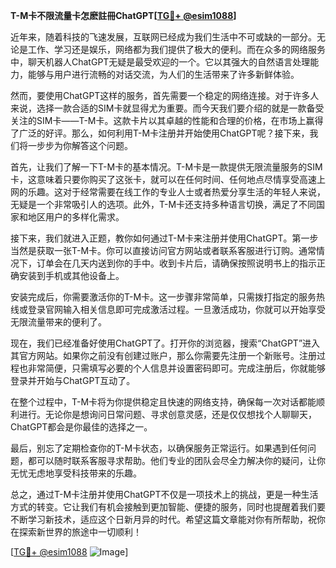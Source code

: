 **T-M卡不限流量卡怎麽註冊ChatGPT[[TG💪+ @esim1088](https://t.me/s/esim1088)]**

近年来，随着科技的飞速发展，互联网已经成为我们生活中不可或缺的一部分。无论是工作、学习还是娱乐，网络都为我们提供了极大的便利。而在众多的网络服务中，聊天机器人ChatGPT无疑是最受欢迎的一个。它以其强大的自然语言处理能力，能够与用户进行流畅的对话交流，为人们的生活带来了许多新鲜体验。

然而，要使用ChatGPT这样的服务，首先需要一个稳定的网络连接。对于许多人来说，选择一款合适的SIM卡就显得尤为重要。而今天我们要介绍的就是一款备受关注的SIM卡——T-M卡。这款卡片以其卓越的性能和合理的价格，在市场上赢得了广泛的好评。那么，如何利用T-M卡注册并开始使用ChatGPT呢？接下来，我们将一步步为你解答这个问题。

首先，让我们了解一下T-M卡的基本情况。T-M卡是一款提供无限流量服务的SIM卡，这意味着只要你购买了这张卡，就可以在任何时间、任何地点尽情享受高速上网的乐趣。这对于经常需要在线工作的专业人士或者热爱分享生活的年轻人来说，无疑是一个非常吸引人的选项。此外，T-M卡还支持多种语言切换，满足了不同国家和地区用户的多样化需求。

接下来，我们就进入正题，教你如何通过T-M卡来注册并使用ChatGPT。第一步当然是获取一张T-M卡。你可以直接访问官方网站或者联系客服进行订购。通常情况下，订单会在几天内送到你的手中。收到卡片后，请确保按照说明书上的指示正确安装到手机或其他设备上。

安装完成后，你需要激活你的T-M卡。这一步骤非常简单，只需拨打指定的服务热线或登录官网输入相关信息即可完成激活过程。一旦激活成功，你就可以开始享受无限流量带来的便利了。

现在，我们已经准备好使用ChatGPT了。打开你的浏览器，搜索“ChatGPT”进入其官方网站。如果你之前没有创建过账户，那么你需要先注册一个新账号。注册过程也非常简便，只需填写必要的个人信息并设置密码即可。完成注册后，你就能够登录并开始与ChatGPT互动了。

在整个过程中，T-M卡将为你提供稳定且快速的网络支持，确保每一次对话都能顺利进行。无论你是想询问日常问题、寻求创意灵感，还是仅仅想找个人聊聊天，ChatGPT都会是你最佳的选择之一。

最后，别忘了定期检查你的T-M卡状态，以确保服务正常运行。如果遇到任何问题，都可以随时联系客服寻求帮助。他们专业的团队会尽全力解决你的疑问，让你无忧无虑地享受科技带来的乐趣。

总之，通过T-M卡注册并使用ChatGPT不仅是一项技术上的挑战，更是一种生活方式的转变。它让我们有机会接触到更加智能、便捷的服务，同时也提醒着我们要不断学习新技术，适应这个日新月异的时代。希望这篇文章能对你有所帮助，祝你在探索新世界的旅途中一切顺利！

[[TG💪+ @esim1088](https://t.me/s/esim1088) ![Image](https://i.postimg.cc/4NQfJmqS/Snipaste-2025-05-13-00-14-12.png)]